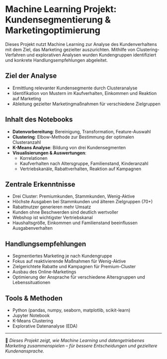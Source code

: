 # Machine Learning Projekt: Kundensegmentierung & Marketingoptimierung

Dieses Projekt nutzt Machine Learning zur Analyse des Kundenverhaltens mit dem Ziel, das Marketing gezielter auszurichten. Mithilfe von Clustering-Verfahren und explorativen Analysen wurden Kundengruppen identifiziert und konkrete Handlungsempfehlungen abgeleitet.

## Ziel der Analyse

- Ermittlung relevanter Kundensegmente durch Clusteranalyse
- Identifikation von Mustern im Kaufverhalten, Einkommen und Reaktion auf Marketing
- Ableitung gezielter Marketingmaßnahmen für verschiedene Zielgruppen

## Inhalt des Notebooks

- **Datenvorbereitung**: Bereinigung, Transformation, Feature-Auswahl
- **Clustering**: Elbow-Methode zur Bestimmung der optimalen Clusteranzahl
- **K-Means Analyse**: Bildung von drei Kundensegmenten
- **Visualisierungen & Auswertungen**:
  - Korrelationen
  - Kaufverhalten nach Altersgruppe, Familienstand, Kinderanzahl
  - Vertriebskanäle, Rabattverhalten, Reaktion auf Kampagnen

## Zentrale Erkenntnisse

- Drei Cluster: Premiumkunden, Stammkunden, Wenig-Aktive
- Höchste Ausgaben bei Stammkunden und älteren Zielgruppen (70+)
- Rabattnutzer generieren mehr Umsatz
- Kunden ohne Beschwerden sind deutlich wertvoller
- Webshop ist wichtigster Vertriebskanal
- Haushaltsgröße, Einkommen und Familienstand beeinflussen Ausgabenverhalten

## Handlungsempfehlungen

- Segmentiertes Marketing je nach Kundengruppe
- Fokus auf reaktivierende Maßnahmen für Wenig-Aktive
- Zielgerichtete Rabatte und Kampagnen für Premium-Cluster
- Ausbau des Online-Marketings
- Optimierung der Ansprache für verschiedene Altersgruppen und Lebenssituationen

## Tools & Methoden

- Python (pandas, numpy, seaborn, matplotlib, scikit-learn)
- Jupyter Notebook
- K-Means Clustering
- Explorative Datenanalyse (EDA)

---

🧠 *Dieses Projekt zeigt, wie Machine Learning und datengetriebenes Marketing zusammenspielen – für bessere Entscheidungen und gezieltere Kundenansprache.*

